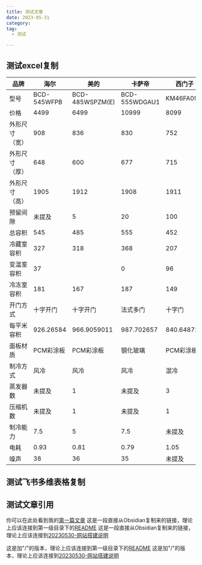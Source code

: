 ```yaml
---
title: 测试文章
date: 2023-05-31
category:
tag:
  - 测试

---
```




## 测试excel复制

| 品牌           | 海尔        | 美的            | 卡萨帝        | 西门子     |
| -------------- | ----------- | --------------- | ------------- | ---------- |
| 型号           | BCD-545WFPB | BCD-485WSPZM(E) | BCD-555WDGAU1 | KM46FA09TI |
| 价格           | 4499        | 6499            | 10999         | 8099       |
| 外形尺寸（宽） | 908         | 836             | 830           | 752        |
| 外形尺寸（厚） | 648         | 600             | 677           | 715        |
| 外形尺寸（高） | 1905        | 1912            | 1908          | 1911       |
| 预留间隙       | 未提及      | 5               | 20            | 100        |
| 总容积         | 545         | 485             | 555           | 452        |
| 冷藏室容积     | 327         | 318             | 368           | 207        |
| 变温室容积     | 37          |                 | 0             | 96         |
| 冷冻室容积     | 181         | 167             | 187           | 149        |
| 开门方式       | 十字开门    | 十字开门        | 法式多门      | 十字门     |
| 每平米容积     | 926.26584   | 966.9059011     | 987.702657    | 840.648713 |
| 面板材质       | PCM彩涂板   | PCM彩涂板       | 钢化玻璃      | PCM彩涂板  |
| 制冷方式       | 风冷        | 风冷            | 风冷          | 混冷       |
| 蒸发器数       | 未提及      | 1               | 未提及        | 3          |
| 压缩机数       | 未提及      | 1               | 未提及        | 1          |
| 制冷能力       | 7.5         | 5               | 7.5           | 未提及     |
| 电耗           | 0.93        | 0.81            | 0.79          | 1.05       |
| 噪声           | 38          | 36              | 35            | 未提及     |

## 测试飞书多维表格复制

## 测试文章引用

你可以在此处看到我的[第一篇文章](/_posts/20230528-Hello_World.md)
这是一段直接从Obsidian复制来的链接，理论上应该连接到第一级目录下的[README](README.md)
这是一段直接从Obsidian复制来的链接，理论上应该连接到[20230530-网站搭建说明](apps/20230530-网站搭建说明.md)

这是加"/"的版本，理论上应该连接到第一级目录下的[README](/README.md)
这是加"/"的版本，理论上应该连接到[20230530-网站搭建说明](/apps/20230530-网站搭建说明.md)